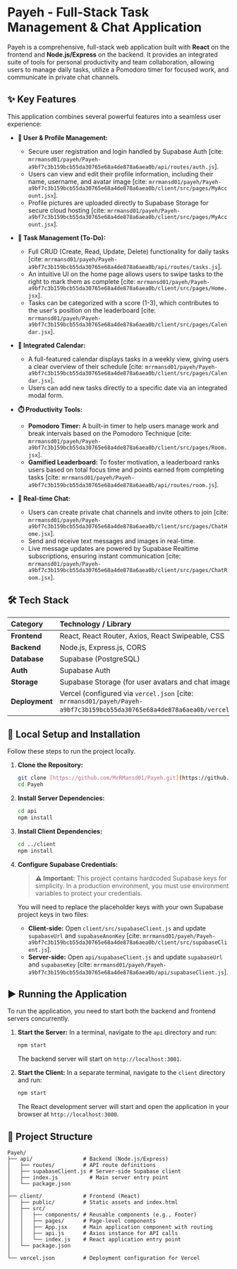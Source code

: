 # Payeh - Full-Stack Task Management & Chat Application

Payeh is a comprehensive, full-stack web application built with **React** on the frontend and **Node.js/Express** on the backend. It provides an integrated suite of tools for personal productivity and team collaboration, allowing users to manage daily tasks, utilize a Pomodoro timer for focused work, and communicate in private chat channels.

## ✨ Key Features

This application combines several powerful features into a seamless user experience:

-   **👤 User & Profile Management:**
    -   Secure user registration and login handled by Supabase Auth [cite: `mrrmansd01/payeh/Payeh-a9bf7c3b159bcb55da30765e68a4de878a6aea0b/api/routes/auth.js`].
    -   Users can view and edit their profile information, including their name, username, and avatar image [cite: `mrrmansd01/payeh/Payeh-a9bf7c3b159bcb55da30765e68a4de878a6aea0b/client/src/pages/MyAccount.jsx`].
    -   Profile pictures are uploaded directly to Supabase Storage for secure cloud hosting [cite: `mrrmansd01/payeh/Payeh-a9bf7c3b159bcb55da30765e68a4de878a6aea0b/client/src/pages/MyAccount.jsx`].

-   **📝 Task Management (To-Do):**
    -   Full CRUD (Create, Read, Update, Delete) functionality for daily tasks [cite: `mrrmansd01/payeh/Payeh-a9bf7c3b159bcb55da30765e68a4de878a6aea0b/api/routes/tasks.js`].
    -   An intuitive UI on the home page allows users to swipe tasks to the right to mark them as complete [cite: `mrrmansd01/payeh/Payeh-a9bf7c3b159bcb55da30765e68a4de878a6aea0b/client/src/pages/Home.jsx`].
    -   Tasks can be categorized with a score (1-3), which contributes to the user's position on the leaderboard [cite: `mrrmansd01/payeh/Payeh-a9bf7c3b159bcb55da30765e68a4de878a6aea0b/client/src/pages/Calendar.jsx`].

-   **📅 Integrated Calendar:**
    -   A full-featured calendar displays tasks in a weekly view, giving users a clear overview of their schedule [cite: `mrrmansd01/payeh/Payeh-a9bf7c3b159bcb55da30765e68a4de878a6aea0b/client/src/pages/Calendar.jsx`].
    -   Users can add new tasks directly to a specific date via an integrated modal form.

-   **⏱️ Productivity Tools:**
    -   **Pomodoro Timer:** A built-in timer to help users manage work and break intervals based on the Pomodoro Technique [cite: `mrrmansd01/payeh/Payeh-a9bf7c3b159bcb55da30765e68a4de878a6aea0b/client/src/pages/Room.jsx`].
    -   **Gamified Leaderboard:** To foster motivation, a leaderboard ranks users based on total focus time and points earned from completing tasks [cite: `mrrmansd01/payeh/Payeh-a9bf7c3b159bcb55da30765e68a4de878a6aea0b/api/routes/room.js`].

-   **💬 Real-time Chat:**
    -   Users can create private chat channels and invite others to join [cite: `mrrmansd01/payeh/Payeh-a9bf7c3b159bcb55da30765e68a4de878a6aea0b/client/src/pages/ChatHome.jsx`].
    -   Send and receive text messages and images in real-time.
    -   Live message updates are powered by Supabase Realtime subscriptions, ensuring instant communication [cite: `mrrmansd01/payeh/Payeh-a9bf7c3b159bcb55da30765e68a4de878a6aea0b/client/src/pages/ChatRoom.jsx`].

## 🛠️ Tech Stack

| Category      | Technology / Library                                       |
| :------------ | :--------------------------------------------------------- |
| **Frontend** | React, React Router, Axios, React Swipeable, CSS           |
| **Backend** | Node.js, Express.js, CORS                                  |
| **Database** | Supabase (PostgreSQL)                                      |
| **Auth** | Supabase Auth                                              |
| **Storage** | Supabase Storage (for user avatars and chat images)        |
| **Deployment**| Vercel (configured via `vercel.json` [cite: `mrrmansd01/payeh/Payeh-a9bf7c3b159bcb55da30765e68a4de878a6aea0b/vercel.json`]) |

## 🚀 Local Setup and Installation

Follow these steps to run the project locally.

1.  **Clone the Repository:**
    ```bash
    git clone [https://github.com/MrRMansd01/Payeh.git](https://github.com/MrRMansd01/Payeh.git)
    cd Payeh
    ```

2.  **Install Server Dependencies:**
    ```bash
    cd api
    npm install
    ```

3.  **Install Client Dependencies:**
    ```bash
    cd ../client
    npm install
    ```

4.  **Configure Supabase Credentials:**
    > **⚠️ Important:** This project contains hardcoded Supabase keys for simplicity. In a production environment, you must use environment variables to protect your credentials.

    You will need to replace the placeholder keys with your own Supabase project keys in two files:
    -   **Client-side:** Open `client/src/supabaseClient.js` and update `supabaseUrl` and `supabaseAnonKey` [cite: `mrrmansd01/payeh/Payeh-a9bf7c3b159bcb55da30765e68a4de878a6aea0b/client/src/supabaseClient.js`].
    -   **Server-side:** Open `api/supabaseClient.js` and update `supabaseUrl` and `supabaseKey` [cite: `mrrmansd01/payeh/Payeh-a9bf7c3b159bcb55da30765e68a4de878a6aea0b/api/supabaseClient.js`].

## ▶️ Running the Application

To run the application, you need to start both the backend and frontend servers concurrently.

1.  **Start the Server:**
    In a terminal, navigate to the `api` directory and run:
    ```bash
    npm start
    ```
    The backend server will start on `http://localhost:3001`.

2.  **Start the Client:**
    In a separate terminal, navigate to the `client` directory and run:
    ```bash
    npm start
    ```
    The React development server will start and open the application in your browser at `http://localhost:3000`.

## 📂 Project Structure

```
Payeh/
├── api/                # Backend (Node.js/Express)
│   ├── routes/         # API route definitions
│   ├── supabaseClient.js # Server-side Supabase client
│   ├── index.js          # Main server entry point
│   └── package.json
│
├── client/             # Frontend (React)
│   ├── public/         # Static assets and index.html
│   ├── src/
│   │   ├── components/ # Reusable components (e.g., Footer)
│   │   ├── pages/      # Page-level components
│   │   ├── App.jsx     # Main application component with routing
│   │   ├── api.js      # Axios instance for API calls
│   │   └── index.js    # React application entry point
│   └── package.json
│
└── vercel.json         # Deployment configuration for Vercel
